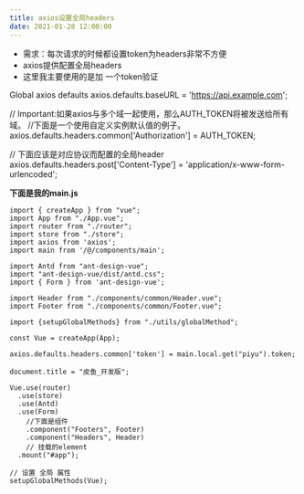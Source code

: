 ```yaml
---
title: axios设置全局headers
date: 2021-01-28 12:00:00
---
```


* 需求：每次请求的时候都设置token为headers非常不方便
* axios提供配置全局headers
* 这里我主要使用的是加 一个token验证

Global axios defaults
axios.defaults.baseURL = 'https://api.example.com';

// Important:如果axios与多个域一起使用，那么AUTH_TOKEN将被发送给所有域。
//下面是一个使用自定义实例默认值的例子。
axios.defaults.headers.common['Authorization'] = AUTH_TOKEN;

// 下面应该是对应协议而配置的全局header
axios.defaults.headers.post['Content-Type'] = 'application/x-www-form-urlencoded';

**下面是我的main.js**
```
import { createApp } from "vue";
import App from "./App.vue";
import router from "./router";
import store from "./store";
import axios from 'axios';
import main from '/@/components/main';

import Antd from "ant-design-vue";
import "ant-design-vue/dist/antd.css";
import { Form } from 'ant-design-vue';

import Header from "./components/common/Header.vue";
import Footer from "./components/common/Footer.vue";

import {setupGlobalMethods} from "./utils/globalMethod";

const Vue = createApp(App);

axios.defaults.headers.common['token'] = main.local.get("piyu").token;

document.title = "皮鱼_开发版";

Vue.use(router)
  .use(store)
  .use(Antd)
  .use(Form)
	//下面是组件
	.component("Footers", Footer)
	.component("Headers", Header)
	// 挂载的element
  .mount("#app");

// 设置 全局 属性
setupGlobalMethods(Vue);
```